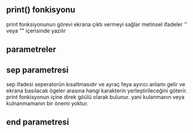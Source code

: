 ## print() fonkisyonu
print fonksiyonunun görevi ekrana çıktı vermeyi sağlar
metinsel ifadeler '' veya "" içerisinde yazılır
## parametreler
## sep parametresi
sep ifadesi seperatorün kısaltmasıdır ve ayraç feya ayırıcı anlamı gelir ve ekrana basılacak ögeler arasına hangi karakterin yerleştirileceğini göterir. print fonkisyonun içine direk göülü olarak bulunur. yani kulanmanın veya kulnanmamanın bir önemi yoktur.
## end parametresi